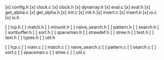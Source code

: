 [x] config.h
[x] clock.c
[x] clock.h
[x] dynarray.h
[x] eval.c
[x] eval.h
[x] get_alpha.c
[x] get_alpha.h
[x] init.c
[x] init.h
[x] insert.c
[x] insert.h
[x] io.c
[x] io.h

[ ] lcp.h
[ ] match.h
[ ] minunit.h
[ ] naive_search.h
[ ] pattern.h
[ ] search.h
[ ] sortbuffer.h
[ ] sort.h
[ ] spaceman.h
[ ] streedef.h
[ ] stree.h
[ ] test.h
[ ] text.h
[ ] types.h
[ ] util.h

[ ] lcp.c
[ ] main.c
[ ] match.c
[ ] naive_search.c
[ ] pattern.c
[ ] search.c
[ ] sort.c
[ ] spaceman.c
[ ] stree.c
[ ] util.c

